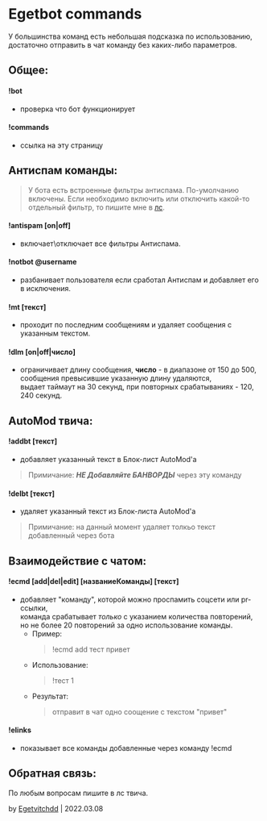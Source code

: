 # Egetbot commands

У большинства команд есть небольшая подсказка по использованию, достаточно отправить в чат команду без каких-либо параметров.



## Общее:
#### !bot
- проверка что бот функционирует
#### !commands
- ссылка на эту страницу



## Антиспам команды:
> У бота есть встроенные фильтры антиспама. По-умолчанию включены. Если необходимо включить или отключить какой-то отдельный фильтр, то пишите мне в [лс](https://www.twitch.tv/egetvitchdd).
#### !antispam [on|off]
- включает\отключает все фильтры Антиспама.
#### !notbot @username
- разбанивает пользователя если сработал Антиспам и добавляет его в исключения.
#### !mt [текст]
- проходит по последним сообщениям и удаляет сообщения с указанным текстом.
#### !dlm [on|off|число]
- ограничивает длину сообщения, **число** - в диапазоне от 150 до 500,   
сообщения превысившие указанную длину удаляются,   
выдает таймаут на 30 секунд, при повторных срабатываниях - 120, 240 секунд.   



## AutoMod твича:

#### !addbt [текст]
- добавляет указанный текст в Блок-лист AutoMod'а
> Примичание: ***НЕ Добавляйте БАНВОРДЫ*** через эту команду
#### !delbt [текст]
- удаляет указанный текст из Блок-листа AutoMod'а
> Примичание: на данный момент удаляет толкьо текст добавленный через бота

   
## Взаимодействие с чатом:

#### !ecmd [add|del|edit] [названиеКоманды] [текст]
- добавляет "команду", которой можно проспамить соцсети или pr-ссылки,   
команда срабатывает *только* с указанием количества повторений,   
но не более 20 повторений за одно использование команды.
  - Пример:
    > !ecmd add тест привет   
  - Использование:   
    > !тест 1   
  - Результат:   
    > отправит в чат одно соощение с текстом "привет"   
#### !elinks
- показывает все команды добавленные через команду !ecmd


## Обратная связь:
По любым вопросам пишите в лс твича.

by [Egetvitchdd](https://www.twitch.tv/egetvitchdd) | 2022.03.08
